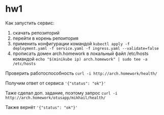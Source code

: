 # hw1

Как запустить сервис:
1) скачать репозиторий
2) перейти в корень репоитория
3) применить конфигурации командой `kubectl apply -f deployment.yaml -f service.yaml -f ingress.yaml --validate=false`
4) прописать домен arch.homework в локальный файл /etc/hosts командой `echo "$(minikube ip) arch.homework" | sudo tee -a /etc/hosts`

Проверить работоспособность `curl -i http://arch.homework/health/`

Получим ответ от сервиса `'{"status": "ok"}'`

Таже сделал доп. задание, поэтому запрос `curl -i http://arch.homework/otusapp/mikhail/health/`

Также вернёт `'{"status": "ok"}'`
